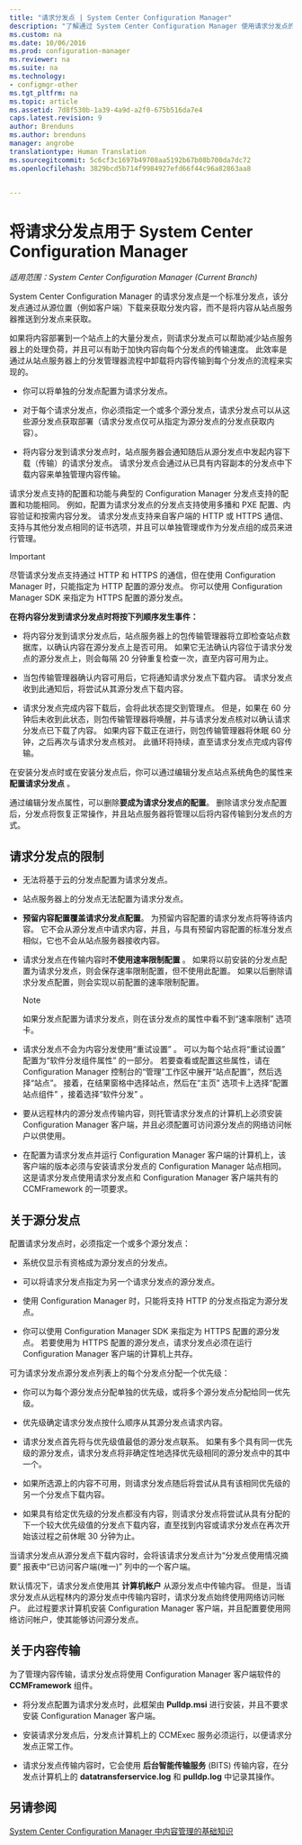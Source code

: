 ```yaml
---
title: "请求分发点 | System Center Configuration Manager"
description: "了解通过 System Center Configuration Manager 使用请求分发点的配置和限制相关信息。"
ms.custom: na
ms.date: 10/06/2016
ms.prod: configuration-manager
ms.reviewer: na
ms.suite: na
ms.technology:
- configmgr-other
ms.tgt_pltfrm: na
ms.topic: article
ms.assetid: 7d8f530b-1a39-4a9d-a2f0-675b516da7e4
caps.latest.revision: 9
author: Brenduns
ms.author: brenduns
manager: angrobe
translationtype: Human Translation
ms.sourcegitcommit: 5c6cf3c1697b49708aa5192b67b08b700da7dc72
ms.openlocfilehash: 3829bcd5b714f9984927efd66f44c96a82863aa8


---
```


# <a name="use-a-pull-distribution-point-with-system-center-configuration-manager"></a>将请求分发点用于 System Center Configuration Manager

*适用范围：System Center Configuration Manager (Current Branch)*


System Center Configuration Manager 的请求分发点是一个标准分发点，该分发点通过从源位置（例如客户端）下载来获取分发内容，而不是将内容从站点服务器推送到分发点来获取。  

 如果将内容部署到一个站点上的大量分发点，则请求分发点可以帮助减少站点服务器上的处理负荷，并且可以有助于加快内容向每个分发点的传输速度。 此效率是通过从站点服务器上的分发管理器流程中卸载将内容传输到每个分发点的流程来实现的。  

-   你可以将单独的分发点配置为请求分发点。  

-   对于每个请求分发点，你必须指定一个或多个源分发点，请求分发点可以从这些源分发点获取部署（请求分发点仅可从指定为源分发点的分发点获取内容）。  

-   将内容分发到请求分发点时，站点服务器会通知随后从源分发点中发起内容下载（传输）的请求分发点。 请求分发点会通过从已具有内容副本的分发点中下载内容来单独管理内容传输。  

请求分发点支持的配置和功能与典型的 Configuration Manager 分发点支持的配置和功能相同。 例如，配置为请求分发点的分发点支持使用多播和 PXE 配置、内容验证和按需内容分发。 请求分发点支持来自客户端的 HTTP 或 HTTPS 通信、支持与其他分发点相同的证书选项，并且可以单独管理或作为分发点组的成员来进行管理。  

> [!IMPORTANT]
> 尽管请求分发点支持通过 HTTP 和 HTTPS 的通信，但在使用 Configuration Manager 时，只能指定为 HTTP 配置的源分发点。 你可以使用 Configuration Manager SDK 来指定为 HTTPS 配置的源分发点。  

 **在将内容分发到请求分发点时将按下列顺序发生事件：**  

-   将内容分发到请求分发点后，站点服务器上的包传输管理器将立即检查站点数据库，以确认内容在源分发点上是否可用。 如果它无法确认内容位于请求分发点的源分发点上，则会每隔 20 分钟重复检查一次，直至内容可用为止。  

-   当包传输管理器确认内容可用后，它将通知请求分发点下载内容。 请求分发点收到此通知后，将尝试从其源分发点下载内容。  

-   请求分发点完成内容下载后，会将此状态提交到管理点。 但是，如果在 60 分钟后未收到此状态，则包传输管理器将唤醒，并与请求分发点核对以确认请求分发点已下载了内容。 如果内容下载正在进行，则包传输管理器将休眠 60 分钟，之后再次与请求分发点核对。 此循环将持续，直至请求分发点完成内容传输。  

在安装分发点时或在安装分发点后，你可以通过编辑分发点站点系统角色的属性来**配置请求分发点** 。  

通过编辑分发点属性，可以删除**要成为请求分发点的配置**。 删除请求分发点配置后，分发点将恢复正常操作，并且站点服务器将管理以后将内容传输到分发点的方式。  

## <a name="limitations-for-pull-distribution-points"></a>请求分发点的限制  

-   无法将基于云的分发点配置为请求分发点。  

-   站点服务器上的分发点无法配置为请求分发点。  

-   **预留内容配置覆盖请求分发点配置**。 为预留内容配置的请求分发点将等待该内容。 它不会从源分发点中请求内容，并且，与具有预留内容配置的标准分发点相似，它也不会从站点服务器接收内容。  

-   请求分发点在传输内容时**不使用速率限制配置** 。 如果将以前安装的分发点配置为请求分发点，则会保存速率限制配置，但不使用此配置。 如果以后删除请求分发点配置，则会实现以前配置的速率限制配置。  

    > [!NOTE]  
    >  如果分发点配置为请求分发点，则在该分发点的属性中看不到“速率限制”  选项卡。  

-   请求分发点不会为内容分发使用“重试设置”  。 可以为每个站点将“重试设置” 配置为“软件分发组件属性”  的一部分。 若要查看或配置这些属性，请在 Configuration Manager 控制台的“管理”工作区中展开“站点配置”，然后选择“站点”。 接着，在结果窗格中选择站点，然后在“主页”  选项卡上选择“配置站点组件” ，接着选择“软件分发” 。  

-   要从远程林内的源分发点传输内容，则托管请求分发点的计算机上必须安装 Configuration Manager 客户端，并且必须配置可访问源分发点的网络访问帐户以供使用。  

-   在配置为请求分发点并运行 Configuration Manager 客户端的计算机上，该客户端的版本必须与安装请求分发点的 Configuration Manager 站点相同。 这是请求分发点使用请求分发点和 Configuration Manager 客户端共有的 CCMFramework 的一项要求。  

## <a name="about-source-distribution-points"></a>关于源分发点  
 配置请求分发点时，必须指定一个或多个源分发点：  

-   系统仅显示有资格成为源分发点的分发点。  

-   可以将请求分发点指定为另一个请求分发点的源分发点。  

-   使用 Configuration Manager 时，只能将支持 HTTP 的分发点指定为源分发点。  

-   你可以使用 Configuration Manager SDK 来指定为 HTTPS 配置的源分发点。 若要使用为 HTTPS 配置的源分发点，请求分发点必须在运行 Configuration Manager 客户端的计算机上共存。  

可为请求分发点源分发点列表上的每个分发点分配一个优先级：  

-   你可以为每个源分发点分配单独的优先级，或将多个源分发点分配给同一优先级。  

-   优先级确定请求分发点按什么顺序从其源分发点请求内容。  

-   请求分发点首先将与优先级值最低的源分发点联系。  如果有多个具有同一优先级的源分发点，请求分发点将非确定性地选择优先级相同的源分发点中的其中一个。  

-   如果所选源上的内容不可用，则请求分发点随后将尝试从具有该相同优先级的另一个分发点下载内容。  

-   如果具有给定优先级的分发点都没有内容，则请求分发点将尝试从具有分配的下一个较大优先级值的分发点下载内容，直至找到内容或请求分发点在再次开始该过程之前休眠 30 分钟为止。  

当请求分发点从源分发点下载内容时，会将该请求分发点计为“分发点使用情况摘要”  报表中“已访问客户端(唯一)”  列中的一个客户端。  

 默认情况下，请求分发点使用其 **计算机帐户** 从源分发点中传输内容。 但是，当请求分发点从远程林内的源分发点中传输内容时，请求分发点始终使用网络访问帐户。 此过程要求计算机安装 Configuration Manager 客户端，并且配置要使用网络访问帐户，使其能够访问源分发点。  

## <a name="about-content-transfers"></a>关于内容传输  
 为了管理内容传输，请求分发点将使用 Configuration Manager 客户端软件的 **CCMFramework** 组件。  

-   将分发点配置为请求分发点时，此框架由 **Pulldp.msi** 进行安装，并且不要求安装 Configuration Manager 客户端。  

-   安装请求分发点后，分发点计算机上的 CCMExec 服务必须运行，以便请求分发点正常工作。  

-   请求分发点传输内容时，它会使用 **后台智能传输服务** (BITS) 传输内容，在分发点计算机上的 **datatransferservice.log** 和 **pulldp.log** 中记录其操作。  

## <a name="see-also"></a>另请参阅  
 [System Center Configuration Manager 中内容管理的基础知识](/sccm/core/plan-design/hierarchy/fundamental-concepts-for-content-management)   
 



<!--HONumber=Nov16_HO1-->


